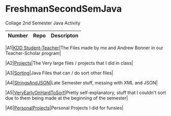 # FreshmanSecondSemJava
Collage 2nd Semester Java Activity

|Number|Repo|Descripton|
|:-----:|--------|------------|

|A1|[KDD Student-Teacher](https://github.com/Smokinghalo8/FreshmanSecondSemJava/tree/main/KDD%20Student-Teacher/KDD)|The Files made by me and Andrew Bonner in our Teacher-Scholar program|

|A2|[Projects](https://github.com/Smokinghalo8/FreshmanSecondSemJava/tree/main/Projects)|The Very large files / projects that I did in class|

|A3|[Sorting](https://github.com/Smokinghalo8/FreshmanSecondSemJava/tree/main/Sorting)|Java Files that can / do sort other files|

|A4|[StringsAndJSON](https://github.com/Smokinghalo8/FreshmanSecondSemJava/tree/main/StringsAndJSON)|Late Semester stuff, messing with XML and JSON|

|A5|[VeryEarlyOnHardToSort](https://github.com/Smokinghalo8/FreshmanSecondSemJava/tree/main/VeryEarlyOnHardToSort)|Pretty self-explanatory, stuff that I couldn't sort due to them being made at the beginning of the semester|

|A6|[PersonalProjects](https://github.com/Smokinghalo8/FreshmanSecondSemJava/tree/main/PersonalProjects)|Personal Projects I did for funsies|
